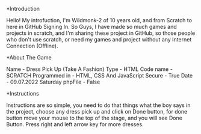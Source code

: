 *Introduction

Hello! My introfuction, I'm Wildmonk-2 of 10 years old, and from Scratch to here in GitHub Signing In. So Guys, I have made so much games and projects in scratch, and I'm sharing these project in GitHub, so those people who don't use scratch, or need my games and project without any Internet Connection (Offline).

*About The Game

Name - Dress Pick Up (Take A Fashion)
Type - HTML
Code name - SCRATCH
Programmed in - HTML, CSS And JavaScript
Secure - True
Date - 09.07.2022 Saturday
phpFile - False

*Instructions

Instructions are so simple, you need to do that things what the boy says in the project, choose any dress pick up and click on Done button, for done button move your mouse to the top of the stage, and you will see Done Button. Press right and left arrow key for more dresses.
